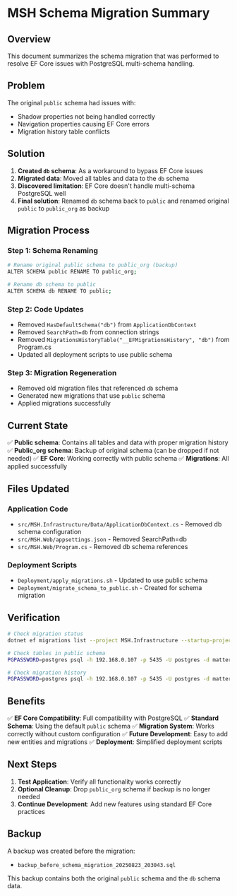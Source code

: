 # MSH Schema Migration Summary

## Overview

This document summarizes the schema migration that was performed to resolve EF Core issues with PostgreSQL multi-schema handling.

## Problem

The original `public` schema had issues with:
- Shadow properties not being handled correctly
- Navigation properties causing EF Core errors
- Migration history table conflicts

## Solution

1. **Created `db` schema**: As a workaround to bypass EF Core issues
2. **Migrated data**: Moved all tables and data to the `db` schema
3. **Discovered limitation**: EF Core doesn't handle multi-schema PostgreSQL well
4. **Final solution**: Renamed `db` schema back to `public` and renamed original `public` to `public_org` as backup

## Migration Process

### Step 1: Schema Renaming
```bash
# Rename original public schema to public_org (backup)
ALTER SCHEMA public RENAME TO public_org;

# Rename db schema to public
ALTER SCHEMA db RENAME TO public;
```

### Step 2: Code Updates
- Removed `HasDefaultSchema("db")` from `ApplicationDbContext`
- Removed `SearchPath=db` from connection strings
- Removed `MigrationsHistoryTable("__EFMigrationsHistory", "db")` from Program.cs
- Updated all deployment scripts to use public schema

### Step 3: Migration Regeneration
- Removed old migration files that referenced `db` schema
- Generated new migrations that use `public` schema
- Applied migrations successfully

## Current State

✅ **Public schema**: Contains all tables and data with proper migration history
✅ **Public_org schema**: Backup of original schema (can be dropped if not needed)
✅ **EF Core**: Working correctly with public schema
✅ **Migrations**: All applied successfully

## Files Updated

### Application Code
- `src/MSH.Infrastructure/Data/ApplicationDbContext.cs` - Removed db schema configuration
- `src/MSH.Web/appsettings.json` - Removed SearchPath=db
- `src/MSH.Web/Program.cs` - Removed db schema references

### Deployment Scripts
- `Deployment/apply_migrations.sh` - Updated to use public schema
- `Deployment/migrate_schema_to_public.sh` - Created for schema migration

## Verification

```bash
# Check migration status
dotnet ef migrations list --project MSH.Infrastructure --startup-project MSH.Web

# Check tables in public schema
PGPASSWORD=postgres psql -h 192.168.0.107 -p 5435 -U postgres -d matter_dev -c "\dt public.*"

# Check migration history
PGPASSWORD=postgres psql -h 192.168.0.107 -p 5435 -U postgres -d matter_dev -c "SELECT * FROM public.\"__EFMigrationsHistory\" ORDER BY \"MigrationId\";"
```

## Benefits

✅ **EF Core Compatibility**: Full compatibility with PostgreSQL
✅ **Standard Schema**: Using the default `public` schema
✅ **Migration System**: Works correctly without custom configuration
✅ **Future Development**: Easy to add new entities and migrations
✅ **Deployment**: Simplified deployment scripts

## Next Steps

1. **Test Application**: Verify all functionality works correctly
2. **Optional Cleanup**: Drop `public_org` schema if backup is no longer needed
3. **Continue Development**: Add new features using standard EF Core practices

## Backup

A backup was created before the migration:
- `backup_before_schema_migration_20250823_203043.sql`

This backup contains both the original `public` schema and the `db` schema data.

